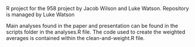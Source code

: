 R project for the 958 project by Jacob Wilson and Luke Watson.
Repository is managed by Luke Watson

Main analyses found in the paper and presentation can be found in the scripts folder in the analyses.R file. The code used to create the weighted averages is contained within the clean-and-weight.R file.
